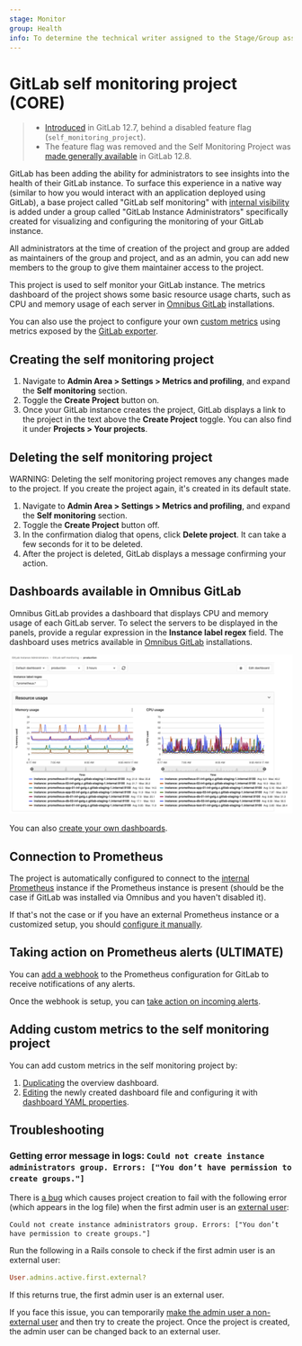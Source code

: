```yaml
---
stage: Monitor
group: Health
info: To determine the technical writer assigned to the Stage/Group associated with this page, see https://about.gitlab.com/handbook/engineering/ux/technical-writing/#assignments
---
```


# GitLab self monitoring project **(CORE)**

> - [Introduced](https://gitlab.com/gitlab-org/gitlab/-/issues/32351) in GitLab 12.7, behind a disabled feature flag (`self_monitoring_project`).
> - The feature flag was removed and the Self Monitoring Project was [made generally available](https://gitlab.com/gitlab-org/gitlab/-/issues/198511) in GitLab 12.8.

GitLab has been adding the ability for administrators to see insights into the
health of their GitLab instance. To surface this experience in a native way
(similar to how you would interact with an application deployed using GitLab),
a base project called "GitLab self monitoring" with
[internal visibility](../../../public_access/public_access.md#internal-projects)
is added under a group called "GitLab Instance Administrators"
specifically created for visualizing and configuring the monitoring of your
GitLab instance.

All administrators at the time of creation of the project and group are
added as maintainers of the group and project, and as an admin, you can
add new members to the group to give them maintainer access to the project.

This project is used to self monitor your GitLab instance. The metrics dashboard
of the project shows some basic resource usage charts, such as CPU and memory usage
of each server in [Omnibus GitLab](https://docs.gitlab.com/omnibus/) installations.

You can also use the project to configure your own
[custom metrics](../../../operations/metrics/index.md#adding-custom-metrics) using
metrics exposed by the [GitLab exporter](../prometheus/gitlab_metrics.md#metrics-available).

## Creating the self monitoring project

1. Navigate to **Admin Area > Settings > Metrics and profiling**, and expand the **Self monitoring** section.
1. Toggle the **Create Project** button on.
1. Once your GitLab instance creates the project, GitLab displays a link to the project in the text above the **Create Project** toggle. You can also find it under **Projects > Your projects**.

## Deleting the self monitoring project

WARNING:
Deleting the self monitoring project removes any changes made to the project. If
you create the project again, it's created in its default state.

1. Navigate to **Admin Area > Settings > Metrics and profiling**, and expand the **Self monitoring** section.
1. Toggle the **Create Project** button off.
1. In the confirmation dialog that opens, click **Delete project**.
   It can take a few seconds for it to be deleted.
1. After the project is deleted, GitLab displays a message confirming your action.

## Dashboards available in Omnibus GitLab

Omnibus GitLab provides a dashboard that displays CPU and memory usage
of each GitLab server. To select the servers to be displayed in the
panels, provide a regular expression in the **Instance label regex** field.
The dashboard uses metrics available in
[Omnibus GitLab](https://docs.gitlab.com/omnibus/) installations.

![GitLab self monitoring overview dashboard](img/self_monitoring_overview_dashboard.png)

You can also
[create your own dashboards](../../../operations/metrics/dashboards/index.md).

## Connection to Prometheus

The project is automatically configured to connect to the
[internal Prometheus](../prometheus/index.md) instance if the Prometheus
instance is present (should be the case if GitLab was installed via Omnibus
and you haven't disabled it).

If that's not the case or if you have an external Prometheus instance or a customized setup,
you should
[configure it manually](../../../user/project/integrations/prometheus.md#manual-configuration-of-prometheus).

## Taking action on Prometheus alerts **(ULTIMATE)**

You can [add a webhook](../../../operations/metrics/alerts.md#external-prometheus-instances)
to the Prometheus configuration for GitLab to receive notifications of any
alerts.

Once the webhook is setup, you can
[take action on incoming alerts](../../../operations/metrics/alerts.md#trigger-actions-from-alerts).

## Adding custom metrics to the self monitoring project

You can add custom metrics in the self monitoring project by:

1. [Duplicating](../../../operations/metrics/dashboards/index.md#duplicate-a-gitlab-defined-dashboard) the overview dashboard.
1. [Editing](../../../operations/metrics/index.md) the newly created dashboard file and configuring it with [dashboard YAML properties](../../../operations/metrics/dashboards/yaml.md).

## Troubleshooting

### Getting error message in logs: `Could not create instance administrators group. Errors: ["You don’t have permission to create groups."]`

There is [a bug](https://gitlab.com/gitlab-org/gitlab/-/issues/208676) which causes
project creation to fail with the following error (which appears in the log file)
when the first admin user is an
[external user](../../../user/permissions.md#external-users):

```plaintext
Could not create instance administrators group. Errors: ["You don’t have permission to create groups."]
```

Run the following in a Rails console to check if the first admin user is an external user:

```ruby
User.admins.active.first.external?
```

If this returns true, the first admin user is an external user.

If you face this issue, you can temporarily
[make the admin user a non-external user](../../../user/permissions.md#external-users)
and then try to create the project.
Once the project is created, the admin user can be changed back to an external user.
